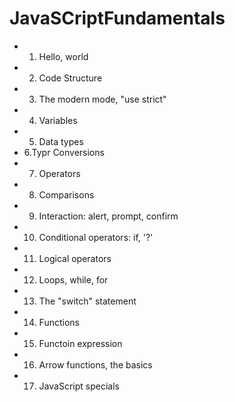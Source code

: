 # JavaSCriptFundamentals

- 1. Hello, world
- 2. Code Structure 
- 3. The modern mode, "use strict"
- 4. Variables 
- 5. Data types
- 6.Typr Conversions
- 7. Operators 
- 8. Comparisons
- 9. Interaction: alert, prompt, confirm 
- 10. Conditional operators: if, '?'
- 11. Logical operators 
- 12. Loops, while, for 
- 13. The "switch" statement
- 14. Functions
- 15. Functoin expression
- 16. Arrow functions, the basics
- 17. JavaScript specials


